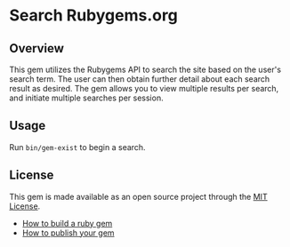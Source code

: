 # Search Rubygems.org

## Overview
This gem utilizes the Rubygems API to search the site based on the user's search term.
The user can then obtain further detail about each search result as desired.
The gem allows you to view multiple results per search, and initiate multiple searches per session.

## Usage
Run `bin/gem-exist` to begin a search.

## License
This gem is made available as an open source project through the [MIT License](http://opensource.org/licenses/MIT).

- [How to build a ruby gem](http://guides.rubygems.org/make-your-own-gem/)
- [How to publish your gem](http://guides.rubygems.org/publishing/)

